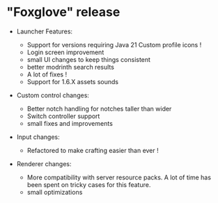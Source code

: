 # "Foxglove" release


- Launcher Features:
  - Support for versions requiring Java 21
Custom profile icons !
  - Login screen improvement
  - small UI changes to keep things consistent
  - better modrinth search results
  - A lot of fixes !
  - Support for 1.6.X assets sounds

- Custom control changes:
  - Better notch handling for notches taller than wider
  - Switch controller support
  - small fixes and improvements

- Input changes:
  - Refactored to make crafting easier than ever !

- Renderer changes:
  - More compatibility with server resource packs. A lot of time has been spent on tricky cases for this feature.
  - small optimizations
